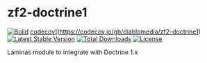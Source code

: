 # zf2-doctrine1

[![Build](https://github.com/diablomedia/zf2-doctrine1/workflows/Build/badge.svg?event=push)](https://github.com/diablomedia/zf2-doctrine1/actions?query=workflow%3ABuild+event%3Apush)
[codecov](https://codecov.io/gh/diablomedia/zf2-doctrine1/branch/master/graph/badge.svg)](https://codecov.io/gh/diablomedia/zf2-doctrine1)
[![Latest Stable Version](https://poser.pugx.org/diablomedia/zf2-doctrine1/v/stable)](https://packagist.org/packages/diablomedia/zf2-doctrine1)
[![Total Downloads](https://poser.pugx.org/diablomedia/zf2-doctrine1/downloads)](https://packagist.org/packages/diablomedia/zf2-doctrine1)
[![License](https://poser.pugx.org/diablomedia/zf2-doctrine1/license)](https://packagist.org/packages/diablomedia/zf2-doctrine1)

Laminas module to integrate with Doctrine 1.x
